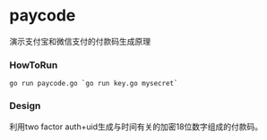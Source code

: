 # paycode
演示支付宝和微信支付的付款码生成原理


### HowToRun

    go run paycode.go `go run key.go mysecret`

### Design

利用two factor auth+uid生成与时间有关的加密18位数字组成的付款码。


